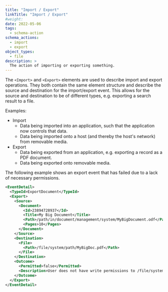```yaml
---
title: "Import / Export"
linkTitle: "Import / Export"
#weight:
date: 2022-05-06
tags: 
  - schema-action
schema_actions:
  - import
  - export
object_types:
  - file
description: >
  The action of importing or exporting something.
---
```


The `<Import>` and `<Export>` elements are used to describe import and export operations.
They both contain the same element structure and describe the source and destination for the import/export event.
This allows for the source and destination to be of different types, e.g. exporting a search result to a file.

Examples:

* Import
  * Data being imported into an application, such that the application now controls that data.
  * Data being imported onto a host (and thereby the host's network) from removable media.
* Export
  * Data being exported from an application, e.g. exporting a record as a PDF document.
  * Data being exported onto removable media.

The following example shows an export event that has failed due to a lack of necessary permissions.

``` xml
<EventDetail>
  <TypeId>ExportDocument</TypeId>
  <Export>
    <Source>
      <Document>
        <Id>23894728937</Id>
        <Title>My Big Document</Title>
        <Path>/path/in/document/management/system/MyBigDocument.odf</Path>
        <Pages>10</Pages>
      </Document>
    </Source>
    <Destination>
      <File>
        <Path>/file/system/path/MyBigDoc.pdf</Path>
      </File>
    </Destination>
    <Outcome>
      <Permitted>false</Permitted>
      <Description>User does not have write permissions to /file/system/path/</Description>
    </Outcome>
  </Export>
</EventDetail>
``` 
